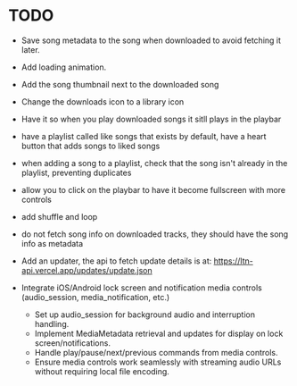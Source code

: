 # TODO

- Save song metadata to the song when downloaded to avoid fetching it later.

- Add loading animation.
- Add the song thumbnail next to the downloaded song

- Change the downloads icon to a library icon
- Have it so when you play downloaded songs it sitll plays in the playbar
- have a playlist called like songs that exists by default, have a heart button that adds songs to liked songs

- when adding a song to a playlist, check that the song isn't already in the playlist, preventing duplicates
- allow you to click on the playbar to have it become fullscreen with more controls
- add shuffle and loop

- do not fetch song info on downloaded tracks, they should have the song info as metadata
- Add an updater, the api to fetch update details is at: https://ltn-api.vercel.app/updates/update.json


- Integrate iOS/Android lock screen and notification media controls (audio_session, media_notification, etc.)
    - Set up audio_session for background audio and interruption handling.
    - Implement MediaMetadata retrieval and updates for display on lock screen/notifications.
    - Handle play/pause/next/previous commands from media controls.
    - Ensure media controls work seamlessly with streaming audio URLs without requiring local file encoding.